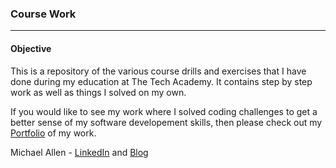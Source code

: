 ### Course Work
***
#### Objective
This is a repository of the various course drills and exercises that I have done during my education at The Tech Academy. It contains step by step work as well as things I solved on my own. 

If you would like to see my work where I solved coding challenges to get a better sense of my software developement skills, then please check out my [Portfolio](https://github.com/mrmichaelgallen/Portfolio-for-MichaelAllen) of my work. 

Michael Allen - [LinkedIn](https://www.linkedin.com/in/mrmichaelgallen) and [Blog](http://mrmichaelgallen.com/)

